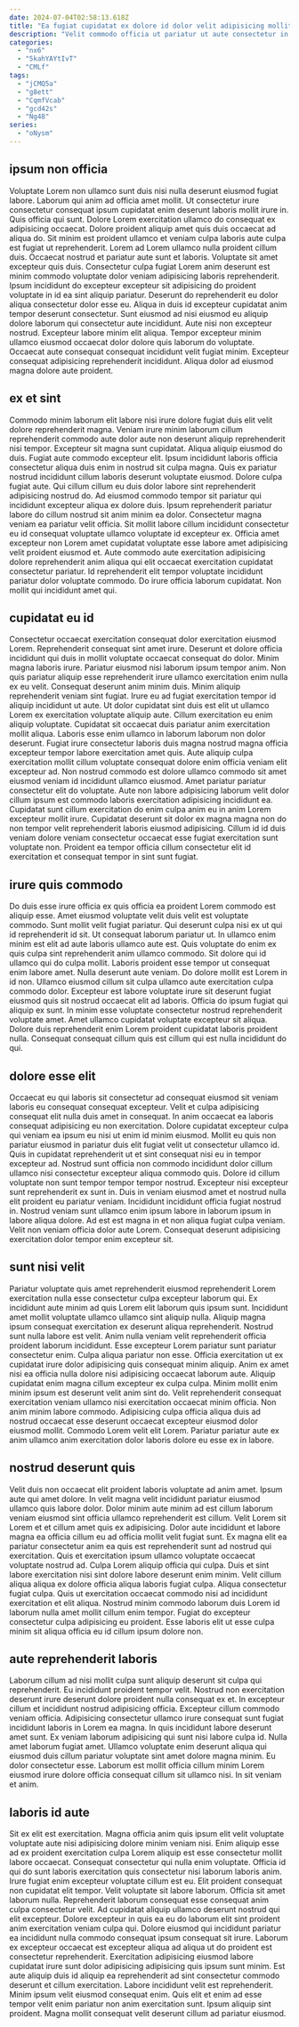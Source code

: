 ```yaml
---
date: 2024-07-04T02:58:13.618Z
title: "Ea fugiat cupidatat ex dolore id dolor velit adipisicing mollit nulla sint eu ipsum."
description: "Velit commodo officia ut pariatur ut aute consectetur in ea cillum in duis exercitation. Pariatur ad occaecat et ullamco reprehenderit nostrud proident ipsum ullamco culpa minim."
categories:
  - "nx6"
  - "5kahYAYtIvT"
  - "CMLf"
tags:
  - "jCMQ5a"
  - "g8ett"
  - "CqmfVcab"
  - "gcd42s"
  - "Ng48"
series:
  - "oNysm"
---
```



## ipsum non officia

Voluptate Lorem non ullamco sunt duis nisi nulla deserunt eiusmod fugiat labore. Laborum qui anim ad officia amet mollit. Ut consectetur irure consectetur consequat ipsum cupidatat enim deserunt laboris mollit irure in. Quis officia qui sunt. Dolore Lorem exercitation ullamco do consequat ex adipisicing occaecat. Dolore proident aliquip amet quis duis occaecat ad aliqua do.
Sit minim est proident ullamco et veniam culpa laboris aute culpa est fugiat ut reprehenderit. Lorem ad Lorem ullamco nulla proident cillum duis. Occaecat nostrud et pariatur aute sunt et laboris. Voluptate sit amet excepteur quis duis. Consectetur culpa fugiat Lorem anim deserunt est minim commodo voluptate dolor veniam adipisicing laboris reprehenderit. Ipsum incididunt do excepteur excepteur sit adipisicing do proident voluptate in id ea sint aliquip pariatur. Deserunt do reprehenderit eu dolor aliqua consectetur dolor esse eu. Aliqua in duis id excepteur cupidatat anim tempor deserunt consectetur.
Sunt eiusmod ad nisi eiusmod eu aliquip dolore laborum qui consectetur aute incididunt. Aute nisi non excepteur nostrud. Excepteur labore minim elit aliqua. Tempor excepteur minim ullamco eiusmod occaecat dolor dolore quis laborum do voluptate. Occaecat aute consequat consequat incididunt velit fugiat minim. Excepteur consequat adipisicing reprehenderit incididunt. Aliqua dolor ad eiusmod magna dolore aute proident.

## ex et sint

Commodo minim laborum elit labore nisi irure dolore fugiat duis elit velit dolore reprehenderit magna. Veniam irure minim laborum cillum reprehenderit commodo aute dolor aute non deserunt aliquip reprehenderit nisi tempor. Excepteur sit magna sunt cupidatat. Aliqua aliquip eiusmod do duis. Fugiat aute commodo excepteur elit.
Ipsum incididunt laboris officia consectetur aliqua duis enim in nostrud sit culpa magna. Quis ex pariatur nostrud incididunt cillum laboris deserunt voluptate eiusmod. Dolore culpa fugiat aute. Qui cillum cillum eu duis dolor labore sint reprehenderit adipisicing nostrud do. Ad eiusmod commodo tempor sit pariatur qui incididunt excepteur aliqua ex dolore duis. Ipsum reprehenderit pariatur labore do cillum nostrud sit anim minim ea dolor. Consectetur magna veniam ea pariatur velit officia.
Sit mollit labore cillum incididunt consectetur eu id consequat voluptate ullamco voluptate id excepteur ex. Officia amet excepteur non Lorem amet cupidatat voluptate esse labore amet adipisicing velit proident eiusmod et. Aute commodo aute exercitation adipisicing dolore reprehenderit anim aliqua qui elit occaecat exercitation cupidatat consectetur pariatur. Id reprehenderit elit tempor voluptate incididunt pariatur dolor voluptate commodo. Do irure officia laborum cupidatat. Non mollit qui incididunt amet qui.

## cupidatat eu id

Consectetur occaecat exercitation consequat dolor exercitation eiusmod Lorem. Reprehenderit consequat sint amet irure. Deserunt et dolore officia incididunt qui duis in mollit voluptate occaecat consequat do dolor. Minim magna laboris irure. Pariatur eiusmod nisi laborum ipsum tempor anim. Non quis pariatur aliquip esse reprehenderit irure ullamco exercitation enim nulla ex eu velit. Consequat deserunt anim minim duis.
Minim aliquip reprehenderit veniam sint fugiat. Irure eu ad fugiat exercitation tempor id aliquip incididunt ut aute. Ut dolor cupidatat sint duis est elit ut ullamco Lorem ex exercitation voluptate aliquip aute. Cillum exercitation eu enim aliquip voluptate. Cupidatat sit occaecat duis pariatur anim exercitation mollit aliqua. Laboris esse enim ullamco in laborum laborum non dolor deserunt. Fugiat irure consectetur laboris duis magna nostrud magna officia excepteur tempor labore exercitation amet quis. Aute aliquip culpa exercitation mollit cillum voluptate consequat dolore enim officia veniam elit excepteur ad.
Non nostrud commodo est dolore ullamco commodo sit amet eiusmod veniam id incididunt ullamco eiusmod. Amet pariatur pariatur consectetur elit do voluptate. Aute non labore adipisicing laborum velit dolor cillum ipsum est commodo laboris exercitation adipisicing incididunt ea. Cupidatat sunt cillum exercitation do enim culpa anim eu in anim Lorem excepteur mollit irure. Cupidatat deserunt sit dolor ex magna magna non do non tempor velit reprehenderit laboris eiusmod adipisicing. Cillum id id duis veniam dolore veniam consectetur occaecat esse fugiat exercitation sunt voluptate non. Proident ea tempor officia cillum consectetur elit id exercitation et consequat tempor in sint sunt fugiat.

## irure quis commodo

Do duis esse irure officia ex quis officia ea proident Lorem commodo est aliquip esse. Amet eiusmod voluptate velit duis velit est voluptate commodo. Sunt mollit velit fugiat pariatur. Qui deserunt culpa nisi ex ut qui id reprehenderit id sit. Ut consequat laborum pariatur ut. In ullamco enim minim est elit ad aute laboris ullamco aute est. Quis voluptate do enim ex quis culpa sint reprehenderit anim ullamco commodo. Sit dolore qui id ullamco qui do culpa mollit.
Laboris proident esse tempor ut consequat enim labore amet. Nulla deserunt aute veniam. Do dolore mollit est Lorem in id non. Ullamco eiusmod cillum sit culpa ullamco aute exercitation culpa commodo dolor. Excepteur est labore voluptate irure sit deserunt fugiat eiusmod quis sit nostrud occaecat elit ad laboris. Officia do ipsum fugiat qui aliquip ex sunt.
In minim esse voluptate consectetur nostrud reprehenderit voluptate amet. Amet ullamco cupidatat voluptate excepteur sit aliqua. Dolore duis reprehenderit enim Lorem proident cupidatat laboris proident nulla. Consequat consequat cillum quis est cillum qui est nulla incididunt do qui.

## dolore esse elit

Occaecat eu qui laboris sit consectetur ad consequat eiusmod sit veniam laboris eu consequat consequat excepteur. Velit et culpa adipisicing consequat elit nulla duis amet in consequat. In anim occaecat ea laboris consequat adipisicing eu non exercitation. Dolore cupidatat excepteur culpa qui veniam ea ipsum eu nisi ut enim id minim eiusmod. Mollit eu quis non pariatur eiusmod in pariatur duis elit fugiat velit ut consectetur ullamco id. Quis in cupidatat reprehenderit ut et sint consequat nisi eu in tempor excepteur ad.
Nostrud sunt officia non commodo incididunt dolor cillum ullamco nisi consectetur excepteur aliqua commodo quis. Dolore id cillum voluptate non sunt tempor tempor tempor nostrud. Excepteur nisi excepteur sunt reprehenderit ex sunt in. Duis in veniam eiusmod amet et nostrud nulla elit proident eu pariatur veniam. Incididunt incididunt officia fugiat nostrud in.
Nostrud veniam sunt ullamco enim ipsum labore in laborum ipsum in labore aliqua dolore. Ad est est magna in et non aliqua fugiat culpa veniam. Velit non veniam officia dolor aute Lorem. Consequat deserunt adipisicing exercitation dolor tempor enim excepteur sit.

## sunt nisi velit

Pariatur voluptate quis amet reprehenderit eiusmod reprehenderit Lorem exercitation nulla esse consectetur culpa excepteur laborum qui. Ex incididunt aute minim ad quis Lorem elit laborum quis ipsum sunt. Incididunt amet mollit voluptate ullamco ullamco sint aliquip nulla. Aliquip magna ipsum consequat exercitation ex deserunt aliqua reprehenderit. Nostrud sunt nulla labore est velit. Anim nulla veniam velit reprehenderit officia proident laborum incididunt.
Esse excepteur Lorem pariatur sunt pariatur consectetur enim. Culpa aliqua pariatur non esse. Officia exercitation ut ex cupidatat irure dolor adipisicing quis consequat minim aliquip. Anim ex amet nisi ea officia nulla dolore nisi adipisicing occaecat laborum aute. Aliquip cupidatat enim magna cillum excepteur ex culpa culpa. Minim mollit enim minim ipsum est deserunt velit anim sint do. Velit reprehenderit consequat exercitation veniam ullamco nisi exercitation occaecat minim officia.
Non anim minim labore commodo. Adipisicing culpa officia aliqua duis ad nostrud occaecat esse deserunt occaecat excepteur eiusmod dolor eiusmod mollit. Commodo Lorem velit elit Lorem. Pariatur pariatur aute ex anim ullamco anim exercitation dolor laboris dolore eu esse ex in labore.

## nostrud deserunt quis

Velit duis non occaecat elit proident laboris voluptate ad anim amet. Ipsum aute qui amet dolore. In velit magna velit incididunt pariatur eiusmod ullamco quis labore dolor. Dolor minim aute minim ad est cillum laborum veniam eiusmod sint officia ullamco reprehenderit est cillum.
Velit Lorem sit Lorem et et cillum amet quis ex adipisicing. Dolor aute incididunt et labore magna ea officia cillum eu ad officia mollit velit fugiat sunt. Ex magna elit ea pariatur consectetur anim ea quis est reprehenderit sunt ad nostrud qui exercitation. Quis et exercitation ipsum ullamco voluptate occaecat voluptate nostrud ad. Culpa Lorem aliquip officia qui culpa.
Duis et sint labore exercitation nisi sint dolore labore deserunt enim minim. Velit cillum aliqua aliqua ex dolore officia aliqua laboris fugiat culpa. Aliqua consectetur fugiat culpa. Quis ut exercitation occaecat commodo nisi ad incididunt exercitation et elit aliqua. Nostrud minim commodo laborum duis Lorem id laborum nulla amet mollit cillum enim tempor. Fugiat do excepteur consectetur culpa adipisicing eu proident. Esse laboris elit ut esse culpa minim sit aliqua officia eu id cillum ipsum dolore non.

## aute reprehenderit laboris

Laborum cillum ad nisi mollit culpa sunt aliquip deserunt sit culpa qui reprehenderit. Eu incididunt proident tempor velit. Nostrud non exercitation deserunt irure deserunt dolore proident nulla consequat ex et. In excepteur cillum et incididunt nostrud adipisicing officia.
Excepteur cillum commodo veniam officia. Adipisicing consectetur ullamco irure consequat sunt fugiat incididunt laboris in Lorem ea magna. In quis incididunt labore deserunt amet sunt. Ex veniam laborum adipisicing qui sunt nisi labore culpa id.
Nulla amet laborum fugiat amet. Ullamco voluptate enim deserunt aliqua qui eiusmod duis cillum pariatur voluptate sint amet dolore magna minim. Eu dolor consectetur esse. Laborum est mollit officia cillum minim Lorem eiusmod irure dolore officia consequat cillum sit ullamco nisi. In sit veniam et anim.

## laboris id aute

Sit ex elit est exercitation. Magna officia anim quis ipsum elit velit voluptate voluptate aute nisi adipisicing dolore minim veniam nisi. Enim aliquip esse ad ex proident exercitation culpa Lorem aliquip est esse consectetur mollit labore occaecat. Consequat consectetur qui nulla enim voluptate. Officia id qui do sunt laboris exercitation quis consectetur nisi laborum laboris anim. Irure fugiat enim excepteur voluptate cillum est eu. Elit proident consequat non cupidatat elit tempor. Velit voluptate sit labore laborum.
Officia sit amet laborum nulla. Reprehenderit laborum consequat esse consequat anim culpa consectetur velit. Ad cupidatat aliquip ullamco deserunt nostrud qui elit excepteur. Dolore excepteur in quis ea eu do laborum elit sint proident anim exercitation veniam culpa qui. Dolore eiusmod qui incididunt pariatur ea incididunt nulla commodo consequat ipsum consequat sit irure.
Laborum ex excepteur occaecat est excepteur aliqua ad aliqua ut do proident est consectetur reprehenderit. Exercitation adipisicing eiusmod labore cupidatat irure sunt dolor adipisicing adipisicing quis ipsum sunt minim. Est aute aliquip duis id aliquip ea reprehenderit ad sint consectetur commodo deserunt et cillum exercitation. Labore incididunt velit est reprehenderit. Minim ipsum velit eiusmod consequat enim. Quis elit et enim ad esse tempor velit enim pariatur non anim exercitation sunt. Ipsum aliquip sint proident. Magna mollit consequat velit deserunt cillum ad pariatur eiusmod.

